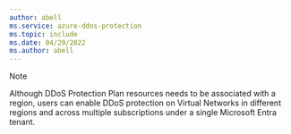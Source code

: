 ```yaml
---
author: abell
ms.service: azure-ddos-protection
ms.topic: include
ms.date: 04/29/2022
ms.author: abell
---
```


>[!NOTE]
>Although DDoS Protection Plan resources needs to be associated with a region, users can enable DDoS protection on Virtual Networks in different regions and across multiple subscriptions under a single Microsoft Entra tenant.
